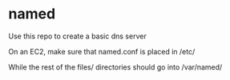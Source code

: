 named
=====

Use this repo to create a basic dns server

On an EC2, make sure that named.conf is placed in /etc/

While the rest of the files/ directories should go into /var/named/ 


